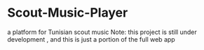 # Scout-Music-Player
a platform for Tunisian scout music 
Note: this project is still under development , and this is just a portion of the full web app

